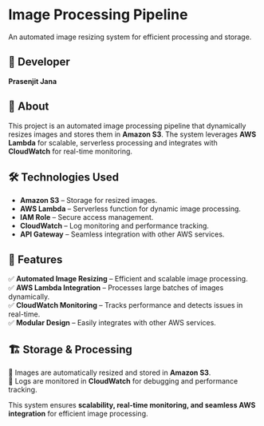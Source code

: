 # Image Processing Pipeline  
An automated image resizing system for efficient processing and storage.  

## 📌 Developer  
**Prasenjit Jana**  

## 📖 About  
This project is an automated image processing pipeline that dynamically resizes images and stores them in **Amazon S3**. The system leverages **AWS Lambda** for scalable, serverless processing and integrates with **CloudWatch** for real-time monitoring.  

## 🛠️ Technologies Used  
* **Amazon S3** – Storage for resized images.  
* **AWS Lambda** – Serverless function for dynamic image processing.  
* **IAM Role** – Secure access management.  
* **CloudWatch** – Log monitoring and performance tracking.  
* **API Gateway** – Seamless integration with other AWS services.  

## 🚀 Features  
✅ **Automated Image Resizing** – Efficient and scalable image processing.  
✅ **AWS Lambda Integration** – Processes large batches of images dynamically.  
✅ **CloudWatch Monitoring** – Tracks performance and detects issues in real-time.  
✅ **Modular Design** – Easily integrates with other AWS services.  

## 🏗️ Storage & Processing  
🔹 Images are automatically resized and stored in **Amazon S3**.  
🔹 Logs are monitored in **CloudWatch** for debugging and performance tracking.  

This system ensures **scalability, real-time monitoring, and seamless AWS integration** for efficient image processing.
